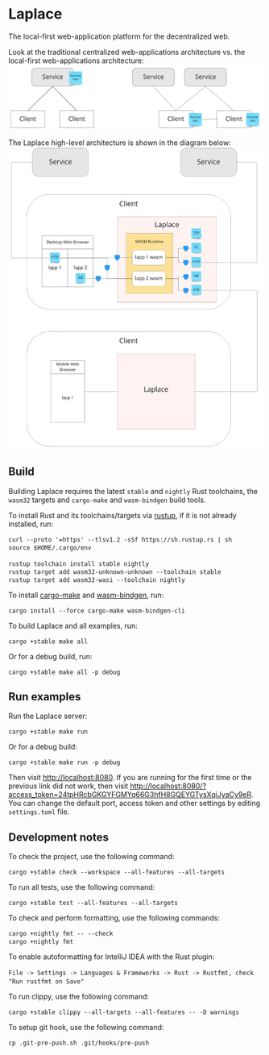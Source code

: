 # Laplace

The local-first web-application platform for the decentralized web.

Look at the traditional centralized web-applications architecture vs. the local-first web-applications architecture:
![<img src="doc/web_apps_arch.jpg" alt="traditional and local-first web-applications architecture" width="50%"/>](doc/web_apps_arch.jpg)

The Laplace high-level architecture is shown in the diagram below:
![laplace architecture](doc/laplace_arch.jpg)

## Build

Building Laplace requires the latest `stable` and `nightly` Rust toolchains, the `wasm32` targets and `cargo-make` and
`wasm-bindgen` build tools.

To install Rust and its toolchains/targets via [rustup](https://rustup.rs/), if it is not already installed, run:

```shell
curl --proto '=https' --tlsv1.2 -sSf https://sh.rustup.rs | sh
source $HOME/.cargo/env

rustup toolchain install stable nightly
rustup target add wasm32-unknown-unknown --toolchain stable
rustup target add wasm32-wasi --toolchain nightly
```

To install [cargo-make](https://github.com/sagiegurari/cargo-make) and
[wasm-bindgen](https://github.com/rustwasm/wasm-bindgen), run:

```shell
cargo install --force cargo-make wasm-bindgen-cli
```

To build Laplace and all examples, run:

```shell
cargo +stable make all
```

Or for a debug build, run:

```shell
cargo +stable make all -p debug
```

## Run examples

Run the Laplace server:

```shell
cargo +stable make run
```

Or for a debug build:

```shell
cargo +stable make run -p debug
```

Then visit [http://localhost:8080](http://localhost:8080). If you are running for the first time or the previous link
did not work, then visit [http://localhost:8080/?access_token=24tpHRcbGKGYFGMYq66G3hfH8GQEYGTysXqiJyaCy9eR](http://localhost:8080/?access_token=24tpHRcbGKGYFGMYq66G3hfH8GQEYGTysXqiJyaCy9eR).
You can change the default port, access token and other settings by editing `settings.toml` file.

## Development notes

To check the project, use the following command:

```shell script
cargo +stable check --workspace --all-features --all-targets
```

To run all tests, use the following command:

```shell script
cargo +stable test --all-features --all-targets
```

To check and perform formatting, use the following commands:

```shell script
cargo +nightly fmt -- --check
cargo +nightly fmt
```

To enable autoformatting for IntelliJ IDEA with the Rust plugin:

`File -> Settings -> Languages & Frameworks -> Rust -> Rustfmt, check "Run rustfmt on Save"`

To run clippy, use the following command:

```shell script
cargo +stable clippy --all-targets --all-features -- -D warnings
```

To setup git hook, use the following command:

```shell script
cp .git-pre-push.sh .git/hooks/pre-push
```
